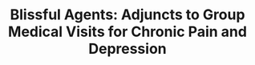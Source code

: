 ---
name: "Blissful Agents Adjuncts To Group Medical"
title: "Blissful Agents: Adjuncts to Group Medical Visits for Chronic Pain and Depression"
project: null
event: "Intelligent Virtual Agents (IVA)"
authors:
- name: "Shamekhi, A."
- name: "Bickmore, T."
- name: "Lestoquoy, A."
- name: "Negash, L."
- name: "Gardiner, P."
year: 2016
resources:
- name: "IVA16 pcori"
  src: "IVA16.pcori.pdf"
external_url: null
draft: false
---